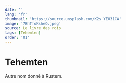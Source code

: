 ```yaml
---
date: ''
lang: 'fr'
thumbnail: 'https://source.unsplash.com/K2s_YE031CA'
image: '7BhTfoKsheQ.jpeg'
source: Le livre des rois
tags: [Tehemten]
order: '01'
---
```


# Tehemten

Autre nom donné à Rustem.
